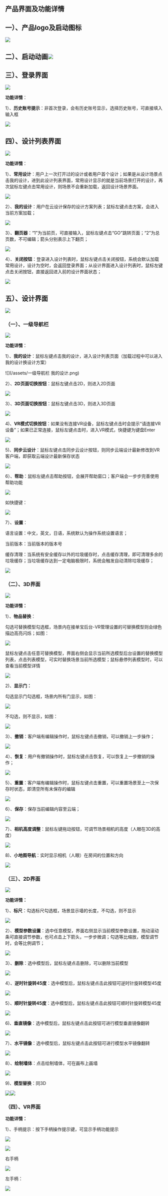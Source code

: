 ## **产品界面及功能详情**

## **一）、产品logo及启动图标**

![](/assets/图片1.png)

## **二）、启动动画**![](/assets/2.png)

## **三）、登录界面**

![](/assets/登录页面.png)

**功能详情**：

1）、**历史账号提示**：非首次登录，会有历史账号显示，选择历史账号，可直接填入输入框

![](/assets/功能详情.png)

## **四）、设计列表界面**

![](/assets/设计列表图片.png)

**功能详情**：

1）、**常用设计**：用户上一次打开过的设计或者用户首个设计；如果是从设计场景点击我的设计，进到此设计列表界面，常用设计显示的就是当前场景打开的设计，再次鼠标左键点击常用设计，则场景不会重新加载，返回设计场景界面。

![](/assets/常用设计.png)

2）、**我的设计**：用户在云设计保存的设计方案列表；鼠标左键点击方案，会进入当前方案加载；

![](/assets/我的设计.png)

3）、**翻页器**：“1”为当前页，可直接输入，鼠标左键点击“GO”跳转页面；“2”为总页数，不可编辑；箭头分别表示上下翻页；

![](/assets/翻页器.png)

4）、**关闭按钮**：登录进入设计列表时，鼠标左键点击关闭按钮，系统会默认加载常用设计，设计为空时，会返回登录界面；从设计界面进入设计列表时，鼠标左键点击关闭按钮，直接返回进入前的设计界面状态；

![](/assets/我的设计关闭按钮.png)

## **五）、设计界面**

![](/assets/设计页面.png)

### **（一）、一级导航栏**

![](/assets/一级导航栏.png)

**功能详情**：

1）、**我的设计**：鼠标左键点击我的设计，进入设计列表页面（加载过程中可以进入我的设计换设计方案）

![](/assets/一级导航栏 我的设计.png)

2）、**2D页面切换按钮**：鼠标左键点击2D，则进入2D页面

![](/assets/2D页面切换按钮.png)

3）、**3D页面切换按钮**：鼠标左键点击3D，则进入3D页面

![](/assets/3D页面切换按钮.png)

4\)、**VR模式切换按钮**：如果没有连接VR设备，鼠标左键点击时会提示“请连接VR设备”；如果已正常连接，鼠标左键点击时，进入VR模式，快捷键为键盘Enter

![](/assets/VR切换按钮.png)

5\)、**同步云设计**：鼠标左键点击同步云设计按钮，则同步云端设计最新修改到VR客户端，即获取云端设计最新保存状态

![](/assets/同步云设计按钮.png)

6）、**帮助**：鼠标左键点击帮助按钮，会展开帮助窗口；客户端会一步步完善使用帮助功能

![](/assets/帮助按钮.png)

如快捷键：

![](/assets/快捷键.png)

7）、**设置**：

语言设置：中文，英文，日语，系统默认为操作系统设置语言；

当前版本：当前版本的版本号

缓存清理：当系统有安全缓存以外的垃圾缓存时，点击缓存清理，即可清理多余的垃圾缓存；当垃圾缓存达到一定电脑极限时，系统会触发自动清除垃圾缓存；

![](/assets/设置.png)

### **（二）、3D界面**

![](/assets/3D界面.png)

**功能详情：**

1）、**物品替换**：

勾选可替换模型勾选框，场景内在接单宝后台-VR管理设置的可替换模型则会绿色描边高亮闪烁；如图：

![](/assets/功能详情-物品替换11.jpg)

鼠标左键点击任意可替换模型，界面右侧会显示当前所选模型后台设置的替换模型列表，点击列表模型，可实时替换场景当前所选模型；鼠标悬停列表模型时，可以查看当前模型详情

![](/assets/功能详情-物品替换22.jpg)

2\)、**显示门：**

勾选显示门勾选框，场景内所有门显示，如图：

![](/assets/显示门.png)

不勾选，则不显示，如图：

![](/assets/不勾选-不显示门.png)

3）、**撤销**：客户端有编辑操作时，鼠标左键点击撤销，可以撤销上一步操作；

![](/assets/3D-撤销.png)

4）、**恢复**：用户有撤销操作时，鼠标左键点击恢复，可以恢复上一步撤销的操作；

![](/assets/3D-恢复.png)

5）、**重置**：客户端有编辑操作时，鼠标左键点击重置，可以重置场景至上一次保存时状态，即清空所有未保存的编辑

![](/assets/3D-重置.png)

6）、**保存**：保存当前编辑内容至云端；

![](/assets/3D-保存.png)

7）、**相机高度调整**：鼠标左键拖动按钮，可调节场景相机的高度（人眼在3D的高度）

![](/assets/相机高度调整.png)

8\)、**小地图导航**：实时显示相机（人眼）在房间的位置和方向

![](/assets/小地图导航.png)

### **（三）、2D界面**

![](file:///C:\Users\mengdi\AppData\Local\Temp\ksohtml\wps7276.tmp.jpg)

**功能详情：**

1）、**标尺**：勾选标尺勾选框，场景显示墙的长度，不勾选，则不显示

![](/assets/2D-标尺.png)

2）、**模型参数设置**：选中任意模型，界面右侧显示当前模型参数设置，拖动滚动条可直接调节参数，也可点击上下箭头，一步步微调；勾选等比缩放，模型调节时，会等比例调节；

![](/assets/2D-模型参数设置.png)

3）、**删除**：选中模型后，鼠标左键点击删除，可以删除当前模型

![](file:///C:\Users\mengdi\AppData\Local\Temp\ksohtml\wps7279.tmp.jpg)

4）、**逆时针旋转45度**：选中模型后，鼠标左键点击此按钮可逆时针旋转模型45度

![](file:///C:\Users\mengdi\AppData\Local\Temp\ksohtml\wps7289.tmp.jpg)

5）、**顺时针旋转45度**：选中模型后，鼠标左键点击此按钮可顺时针旋转模型45度

![](file:///C:\Users\mengdi\AppData\Local\Temp\ksohtml\wps728A.tmp.jpg)

6\)、**垂直镜像**：选中模型后，鼠标左键点击此按钮可进行模型垂直镜像翻转

![](file:///C:\Users\mengdi\AppData\Local\Temp\ksohtml\wps729B.tmp.jpg)

7）、**水平镜像**：选中模型后，鼠标左键点击此按钮可进行模型水平镜像翻转

![](file:///C:\Users\mengdi\AppData\Local\Temp\ksohtml\wps72DB.tmp.jpg)

8）、**绘制墙体**：点击绘制墙体，可在画布上画墙

![](file:///C:\Users\mengdi\AppData\Local\Temp\ksohtml\wps731A.tmp.jpg)

9\)、**模型替换**：同3D

![](file:///C:\Users\mengdi\AppData\Local\Temp\ksohtml\wps731B.tmp.jpg)![](file:///C:\Users\mengdi\AppData\Local\Temp\ksohtml\wps733B.tmp.jpg)

### **（四）、VR界面**

**功能详情：**

1）、手柄提示：按下手柄操作提示键，可显示手柄功能提示

![](file:///C:\Users\mengdi\AppData\Local\Temp\ksohtml\wps734C.tmp.jpg)

![](file:///C:\Users\mengdi\AppData\Local\Temp\ksohtml\wps734D.tmp.jpg)

右手柄

![](file:///C:\Users\mengdi\AppData\Local\Temp\ksohtml\wps734E.tmp.jpg)

左手柄：

![](file:///C:\Users\mengdi\AppData\Local\Temp\ksohtml\wps734F.tmp.jpg)

